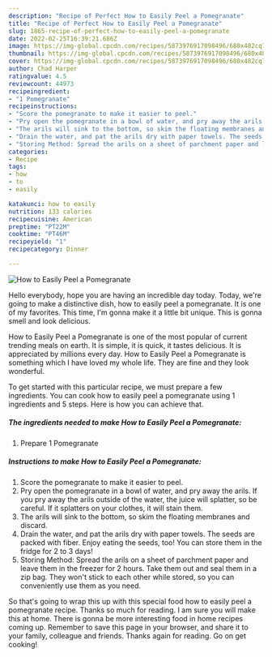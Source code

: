 ```yaml
---
description: "Recipe of Perfect How to Easily Peel a Pomegranate"
title: "Recipe of Perfect How to Easily Peel a Pomegranate"
slug: 1865-recipe-of-perfect-how-to-easily-peel-a-pomegranate
date: 2022-02-25T16:39:21.686Z
image: https://img-global.cpcdn.com/recipes/5873976917098496/680x482cq70/how-to-easily-peel-a-pomegranate-recipe-main-photo.jpg
thumbnail: https://img-global.cpcdn.com/recipes/5873976917098496/680x482cq70/how-to-easily-peel-a-pomegranate-recipe-main-photo.jpg
cover: https://img-global.cpcdn.com/recipes/5873976917098496/680x482cq70/how-to-easily-peel-a-pomegranate-recipe-main-photo.jpg
author: Chad Harper
ratingvalue: 4.5
reviewcount: 44973
recipeingredient:
- "1 Pomegranate"
recipeinstructions:
- "Score the pomegranate to make it easier to peel."
- "Pry open the pomegranate in a bowl of water, and pry away the arils. If you pry away the arils outside of the water, the juice will splatter, so be careful. If it splatters on your clothes, it will stain them."
- "The arils will sink to the bottom, so skim the floating membranes and discard."
- "Drain the water, and pat the arils dry with paper towels. The seeds are packed with fiber. Enjoy eating the seeds, too! You can store them in the fridge for 2 to 3 days!"
- "Storing Method: Spread the arils on a sheet of parchment paper and leave them in the freezer for 2 hours. Take them out and seal them in a zip bag. They won&#39;t stick to each other while stored, so you can conveniently use them as you need."
categories:
- Recipe
tags:
- how
- to
- easily

katakunci: how to easily 
nutrition: 133 calories
recipecuisine: American
preptime: "PT22M"
cooktime: "PT46M"
recipeyield: "1"
recipecategory: Dinner

---
```



![How to Easily Peel a Pomegranate](https://img-global.cpcdn.com/recipes/5873976917098496/680x482cq70/how-to-easily-peel-a-pomegranate-recipe-main-photo.jpg)

Hello everybody, hope you are having an incredible day today. Today, we're going to make a distinctive dish, how to easily peel a pomegranate. It is one of my favorites. This time, I'm gonna make it a little bit unique. This is gonna smell and look delicious.

How to Easily Peel a Pomegranate is one of the most popular of current trending meals on earth. It is simple, it is quick, it tastes delicious. It is appreciated by millions every day. How to Easily Peel a Pomegranate is something which I have loved my whole life. They are fine and they look wonderful.




To get started with this particular recipe, we must prepare a few ingredients. You can cook how to easily peel a pomegranate using 1 ingredients and 5 steps. Here is how you can achieve that.

<!--inarticleads1-->

##### The ingredients needed to make How to Easily Peel a Pomegranate:

1. Prepare 1 Pomegranate




<!--inarticleads2-->

##### Instructions to make How to Easily Peel a Pomegranate:

1. Score the pomegranate to make it easier to peel.
1. Pry open the pomegranate in a bowl of water, and pry away the arils. If you pry away the arils outside of the water, the juice will splatter, so be careful. If it splatters on your clothes, it will stain them.
1. The arils will sink to the bottom, so skim the floating membranes and discard.
1. Drain the water, and pat the arils dry with paper towels. The seeds are packed with fiber. Enjoy eating the seeds, too! You can store them in the fridge for 2 to 3 days!
1. Storing Method: Spread the arils on a sheet of parchment paper and leave them in the freezer for 2 hours. Take them out and seal them in a zip bag. They won&#39;t stick to each other while stored, so you can conveniently use them as you need.




So that's going to wrap this up with this special food how to easily peel a pomegranate recipe. Thanks so much for reading. I am sure you will make this at home. There is gonna be more interesting food in home recipes coming up. Remember to save this page in your browser, and share it to your family, colleague and friends. Thanks again for reading. Go on get cooking!
